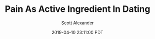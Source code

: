 ---
layout: podcast
title: "Pain As Active Ingredient In Dating"
author: Scott Alexander
description: https://slatestarcodex.com/2019/04/10/pain-as-active-ingredient-in-dating/
date: 2019-04-10 23:11:00 PDT
length: 589943
duration: 147
guid: pain-as-active-ingredient-in-dating
---